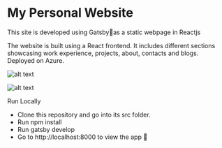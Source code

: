 # My Personal Website

This site is developed using Gatsby🚀as a static webpage in Reactjs

The website is built using a React frontend. It includes different sections showcasing work experience, projects, about, contacts and blogs. Deployed on Azure.

![alt text](https://github.com/shreya-sridhar/shreya-sridhar.github.io/blob/develop/websiteme.png)

![alt text](https://github.com/shreya-sridhar/shreya-sridhar.github.io/blob/develop/vodafone.svg?raw=true)


Run Locally

- Clone this repository and go into its src folder.
- Run npm install
- Run gatsby develop
- Go to http://localhost:8000 to view the app 🚀


